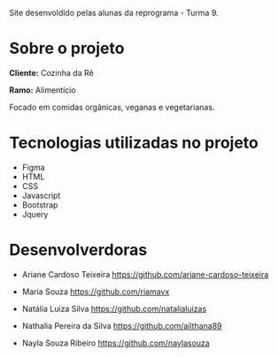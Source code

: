 
Site desenvoldido pelas alunas da reprograma - Turma 9. 

# Sobre o projeto

**Cliente:** Cozinha da Rê 

**Ramo:** Alimentício

Focado em comidas orgânicas, veganas e vegetarianas. 

# Tecnologias utilizadas no projeto

* Figma 
* HTML
* CSS
* Javascript
* Bootstrap
* Jquery

# Desenvolverdoras

* Ariane Cardoso Teixeira
  https://github.com/ariane-cardoso-teixeira

* Maria Souza
  https://github.com/riamavx

* Natália Luiza Silva
  https://github.com/natalialuizas

* Nathalia Pereira da Silva
  https://github.com/ailthana89

* Nayla Souza Ribeiro
  https://github.com/naylasouza












